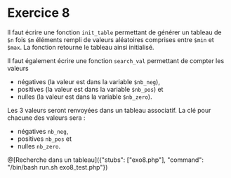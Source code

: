 # Exercice 8

Il faut écrire une fonction `init_table` permettant de générer un tableau de `$n` fois `$m` éléments rempli de valeurs aléatoires comprises entre `$min` et `$max`. La fonction retourne le tableau ainsi initialisé.

Il faut également écrire une fonction `search_val` permettant de compter les valeurs 
- négatives (la valeur est dans la variable `$nb_neg`),
- positives (la valeur est dans la variable `$nb_pos`) et 
- nulles (la valeur est dans la variable `$nb_zero`).

Les 3 valeurs seront renvoyées dans un tableau associatif. La clé pour chacune des valeurs sera : 
- négatives `nb_neg`,
- positives `nb_pos` et 
- nulles `nb_zero`.

@[Recherche dans un tableau]({"stubs": ["exo8.php"], "command": "/bin/bash run.sh exo8_test.php"})
